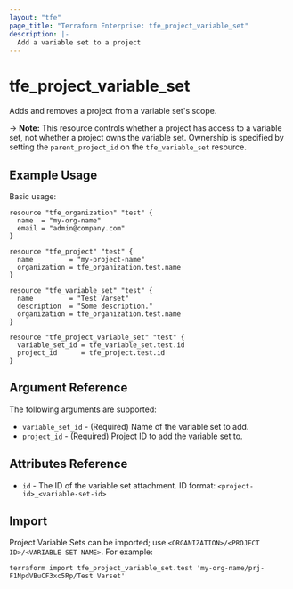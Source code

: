 ```yaml
---
layout: "tfe"
page_title: "Terraform Enterprise: tfe_project_variable_set"
description: |-
  Add a variable set to a project
---
```


# tfe_project_variable_set

Adds and removes a project from a variable set's scope.

-> **Note:** This resource controls whether a project has access to a variable set, not whether
a project owns the variable set. Ownership is specified by setting the `parent_project_id` on the
`tfe_variable_set` resource.

## Example Usage

Basic usage:

```hcl
resource "tfe_organization" "test" {
  name  = "my-org-name"
  email = "admin@company.com"
}

resource "tfe_project" "test" {
  name         = "my-project-name"
  organization = tfe_organization.test.name
}

resource "tfe_variable_set" "test" {
  name         = "Test Varset"
  description  = "Some description."
  organization = tfe_organization.test.name
}

resource "tfe_project_variable_set" "test" {
  variable_set_id = tfe_variable_set.test.id
  project_id      = tfe_project.test.id
}
```

## Argument Reference

The following arguments are supported:

* `variable_set_id` - (Required) Name of the variable set to add.
* `project_id` - (Required) Project ID to add the variable set to.

## Attributes Reference

* `id` - The ID of the variable set attachment. ID format: `<project-id>_<variable-set-id>`

## Import

Project Variable Sets can be imported; use `<ORGANIZATION>/<PROJECT ID>/<VARIABLE SET NAME>`. For example:

```shell
terraform import tfe_project_variable_set.test 'my-org-name/prj-F1NpdVBuCF3xc5Rp/Test Varset'
```
